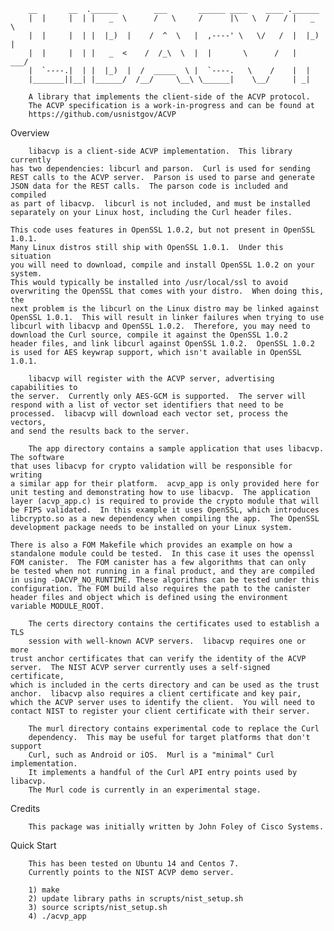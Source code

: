         __       __  .______        ___       ______ ____    ____ .______
        |  |     |  | |   _  \      /   \     /      |\   \  /   / |   _  \
        |  |     |  | |  |_)  |    /  ^  \   |  ,----' \   \/   /  |  |_)  |
        |  |     |  | |   _  <    /  /_\  \  |  |       \      /   |   ___/
        |  `----.|  | |  |_)  |  /  _____  \ |  `----.   \    /    |  |
        |_______||__| |______/  /__/     \__\ \______|    \__/     | _|   

        A library that implements the client-side of the ACVP protocol.
        The ACVP specification is a work-in-progress and can be found at
        https://github.com/usnistgov/ACVP


Overview

        libacvp is a client-side ACVP implementation.  This library currently 
	has two dependencies: libcurl and parson.  Curl is used for sending 
	REST calls to the ACVP server.  Parson is used to parse and generate 
	JSON data for the REST calls.  The parson code is included and compiled
	as part of libacvp.  libcurl is not included, and must be installed 
	separately on your Linux host, including the Curl header files.

	This code uses features in OpenSSL 1.0.2, but not present in OpenSSL 1.0.1.
	Many Linux distros still ship with OpenSSL 1.0.1.  Under this situation
	you will need to download, compile and install OpenSSL 1.0.2 on your system.
	This would typically be installed into /usr/local/ssl to avoid 
	overwriting the OpenSSL that comes with your distro.  When doing this, the
	next problem is the libcurl on the Linux distro may be linked against
	OpenSSL 1.0.1.  This will result in linker failures when trying to use
	libcurl with libacvp and OpenSSL 1.0.2.  Therefore, you may need to
	download the Curl source, compile it against the OpenSSL 1.0.2
	header files, and link libcurl against OpenSSL 1.0.2.  OpenSSL 1.0.2
	is used for AES keywrap support, which isn't available in OpenSSL 1.0.1.

        libacvp will register with the ACVP server, advertising capabilities to
	the server.  Currently only AES-GCM is supported.  The server will 
	respond with a list of vector set identifiers that need to be 
	processed.  libacvp will download each vector set, process the vectors,
	and send the results back to the server.

        The app directory contains a sample application that uses libacvp.  The software 
	that uses libacvp for crypto validation will be responsible for writing
	a similar app for their platform.  acvp_app is only provided here for 
	unit testing and demonstrating how to use libacvp.  The application 
	layer (acvp_app.c) is required to provide the crypto module that will
	be FIPS validated.  In this example it uses OpenSSL, which introduces 
	libcrypto.so as a new dependency when compiling the app.  The OpenSSL
	development package needs to be installed on your Linux system.  

	There is also a FOM Makefile which provides an example on how a
	standalone module could be tested.  In this case it uses the openssl
	FOM canister.  The FOM canister has a few algorithms that can only
	be tested when not running in a final product, and they are compiled
	in using -DACVP_NO_RUNTIME. These algorithms can be tested under this 
	configuration. The FOM build also requires the path to the canister
	header files and object which is defined using the environment
	variable MODULE_ROOT.

        The certs directory contains the certificates used to establish a TLS
        session with well-known ACVP servers.  libacvp requires one or more  
	trust anchor certificates that can verify the identity of the ACVP 
	server.  The NIST ACVP server currently uses a self-signed certificate,
	which is included in the certs directory and can be used as the trust 
	anchor.  libacvp also requires a client certificate and key pair, 
	which the ACVP server uses to identify the client.  You will need to
	contact NIST to register your client certificate with their server.

        The murl directory contains experimental code to replace the Curl
        dependency.  This may be useful for target platforms that don't support
        Curl, such as Android or iOS.  Murl is a "minimal" Curl implementation.
        It implements a handful of the Curl API entry points used by libacvp.
        The Murl code is currently in an experimental stage. 

Credits

        This package was initially written by John Foley of Cisco Systems.

Quick Start

        This has been tested on Ubuntu 14 and Centos 7.
        Currently points to the NIST ACVP demo server.

        1) make
        2) update library paths in scrupts/nist_setup.sh
        3) source scripts/nist_setup.sh
        4) ./acvp_app
